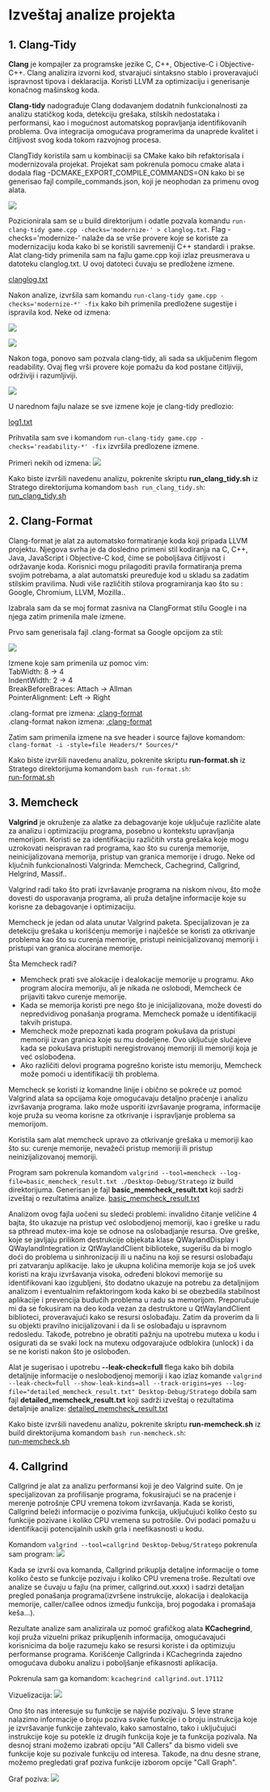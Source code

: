 # Izveštaj analize projekta



## 1. Clang-Tidy
**Clang** je kompajler za programske jezike C, C++, Objective-C i Objective-C++. Clang analizira izvorni kod, stvarajući sintaksno stablo i proveravajući ispravnost tipova i deklaracija. Koristi LLVM za optimizaciju i generisanje konačnog mašinskog koda.

**Clang-tidy** nadograđuje Clang dodavanjem dodatnih funkcionalnosti za analizu statičkog koda, detekciju grešaka, stilskih nedostataka i performansi, kao i mogućnost automatskog popravljanja identifikovanih problema. Ova integracija omogućava programerima da unaprede kvalitet i čitljivost svog koda tokom razvojnog procesa.

ClangTidy koristila sam u kombinaciji sa CMake kako bih refaktorisala i modernizovala projekat.
Projekat sam pokrenula pomocu cmake alata i dodala flag -DCMAKE_EXPORT_COMPILE_COMMANDS=ON kako bi se generisao fajl compile_commands.json, koji je neophodan za primenu ovog alata.

![](https://github.com/MATF-Software-Verification/2023_Analysis_10-stratego/blob/main/clang-tidy/clang-tidy1.png)

Pozicionirala sam se u build direktorijum i odatle pozvala komandu `run-clang-tidy game.cpp -checks='modernize-' > clanglog.txt`.
Flag -checks='modernize-' nalaže da se vrše provere koje se koriste za modernizaciju koda kako bi se koristili savremeniji C++ standardi i prakse.
Alat clang-tidy primenila sam na fajlu game.cpp koji izlaz preusmerava u datoteku clanglog.txt. U ovoj datoteci čuvaju se predložene izmene.

[clanglog.txt](https://github.com/MATF-Software-Verification/2023_Analysis_10-stratego/blob/main/clang-tidy/clanglog.txt)


Nakon analize, izvršila sam komandu `run-clang-tidy game.cpp -checks='modernize-*' -fix` kako bih primenila predložene sugestije i ispravila kod.
Neke od izmena:

![](https://github.com/MATF-Software-Verification/2023_Analysis_10-stratego/blob/main/clang-tidy/diff1.png)

![](https://github.com/MATF-Software-Verification/2023_Analysis_10-stratego/blob/main/clang-tidy/diff2.png)

Nakon toga, ponovo sam pozvala clang-tidy, ali sada sa uključenim flegom readability. Ovaj fleg vrši provere koje pomažu da kod postane čitljiviji, održiviji i razumljiviji.

![](https://github.com/MATF-Software-Verification/2023_Analysis_10-stratego/blob/main/clang-tidy/readability.png)

U narednom fajlu nalaze se sve izmene koje je clang-tidy predlozio:

[log1.txt](https://github.com/MATF-Software-Verification/2023_Analysis_10-stratego/blob/main/clang-tidy/log1.txt)

Prihvatila sam sve i komandom `run-clang-tidy game.cpp -checks='readability-*' -fix` izvršila predlozene izmene.

Primeri nekih od izmena:
![](https://github.com/MATF-Software-Verification/2023_Analysis_10-stratego/blob/main/clang-tidy/readability_diff.png)

Kako biste izvršili navedenu analizu, pokrenite skriptu **run_clang_tidy.sh** iz Stratego direktorijuma komandom `bash run_clang_tidy.sh`:
[run_clang_tidy.sh](https://github.com/MATF-Software-Verification/2023_Analysis_10-stratego/blob/main/clang-tidy/run_clang_tidy.sh)


## 2. Clang-Format
Clang-format je alat za automatsko formatiranje koda koji pripada LLVM projektu. Njegova svrha je da dosledno primeni stil kodiranja na C, C++, Java, JavaScript i Objective-C kod, čime se poboljšava čitljivost i održavanje koda. Korisnici mogu prilagoditi pravila formatiranja prema svojim potrebama, a alat automatski preuređuje kod u skladu sa zadatim stilskim pravilima. Nudi više različitih stilova programiranja kao što su : Google, Chromium, LLVM, Mozilla..

Izabrala sam da se moj format zasniva na ClangFormat stilu Google i na njega zatim primenila male izmene.

Prvo sam generisala fajl .clang-format sa Google opcijom za stil: 

![](https://github.com/MATF-Software-Verification/2023_Analysis_10-stratego/blob/main/clang-format/format1.png)


Izmene koje sam primenila uz pomoc vim:  
TabWidth: 8 -> 4  
IndentWidth: 2 -> 4  
BreakBeforeBraces: Attach -> Allman  
PointerAlignment: Left -> Right  

.clang-format pre izmena: [.clang-format](https://github.com/MATF-Software-Verification/2023_Analysis_10-stratego/blob/main/clang-format/.clang-format-pre)  
.clang-format nakon izmena: [.clang-format](https://github.com/MATF-Software-Verification/2023_Analysis_10-stratego/blob/main/clang-format/.clang-format)  

Zatim sam primenila izmene na sve header i source fajlove komandom: `clang-format -i -style=file Headers/* Sources/* `

Kako biste izvršili navedenu analizu, pokrenite skriptu **run-format.sh** iz Stratego direktorijuma komandom `bash run-format.sh`:  
[run-format.sh](https://github.com/MATF-Software-Verification/2023_Analysis_10-stratego/blob/main/clang-format/run-format.sh)


## 3. Memcheck
**Valgrind** je okruženje za alatke za debagovanje koje uključuje različite alate za analizu i optimizaciju programa, posebno u kontekstu upravljanja memorijom. Koristi se za identifikaciju različitih vrsta grešaka koje mogu uzrokovati neispravan rad programa, kao što su curenja memorije, neinicijalizovana memorija, pristup van granica memorije i drugo. Neke od ključnih funkcionalnosti Valgrinda: Memcheck, Cachegrind, Callgrind, Helgrind, Massif..

Valgrind radi tako što prati izvršavanje programa na niskom nivou, što može dovesti do usporavanja programa, ali pruža detaljne informacije koje su korisne za debagovanje i optimizaciju.

Memcheck je jedan od alata unutar Valgrind paketa. Specijalizovan je za detekciju grešaka u korišćenju memorije i najčešće se koristi za otkrivanje problema kao što su curenja memorije, pristupi neinicijalizovanoj memoriji i pristupi van granica alocirane memorije.

Šta Memcheck radi?
- Memcheck prati sve alokacije i dealokacije memorije u programu. Ako program alocira memoriju, ali je nikada ne oslobodi, Memcheck će prijaviti takvo curenje memorije.
- Kada se memorija koristi pre nego što je inicijalizovana, može dovesti do nepredvidivog ponašanja programa. Memcheck pomaže u identifikaciji takvih pristupa.
- Memcheck može prepoznati kada program pokušava da pristupi memoriji izvan granica koje su mu dodeljene. Ovo uključuje slučajeve kada se pokušava pristupiti neregistrovanoj memoriji ili memoriji koja je već oslobođena.
- Ako različiti delovi programa pogrešno koriste istu memoriju, Memcheck može pomoći u identifikaciji tih problema.

Memcheck se koristi iz komandne linije i obično se pokreće uz pomoć Valgrind alata sa opcijama koje omogućavaju detaljno praćenje i analizu izvršavanja programa. Iako može usporiti izvršavanje programa, informacije koje pruža su veoma korisne za otkrivanje i ispravljanje problema sa memorijom.

Koristila sam alat memcheck upravo za otkrivanje grešaka u memoriji kao što su: curenje memorije, nevažeći pristup memoriji ili pristup neinizijalizovanoj memoriji.

Program sam pokrenula komandom `valgrind --tool=memcheck --log-file=basic_memcheck_result.txt ./Desktop-Debug/Stratego` iz build direktorijuma. Generisan je fajl **basic_memcheck_result.txt** koji sadrži izveštaj o rezultatima analize. 
[basic_memcheck_result.txt](https://github.com/MATF-Software-Verification/2023_Analysis_10-stratego/blob/main/valgrind/memcheck/basic_memcheck_result.txt)

Analizom ovog fajla uočeni su sledeći problemi: invalidno čitanje veličine 4 bajta, što ukazuje na pristup već oslobodjenoj memoriji, kao i greške u radu sa pthread mutex-ima koje se odnose na oslobadjanje resursa. Ove greške, koje se javljaju prilikom destrukcije objekata klase QWaylandDisplay i QWaylandIntegration iz QtWaylandClient biblioteke, sugerišu da bi moglo doći do problema u sinhronizaciji ili u načinu na koji se resursi oslobađaju pri zatvaranju aplikacije. Iako je ukupna količina memorije koja se još uvek koristi na kraju izvršavanja visoka, određeni blokovi memorije su identifikovani kao izgubljeni, što dodatno ukazuje na potrebu za detaljnijom analizom i eventualnim refaktoringom koda kako bi se obezbedila stabilnost aplikacije i prevencija budućih problema u radu sa memorijom. 
Preporučuje mi da se fokusiram na deo koda vezan za destruktore u QtWaylandClient biblioteci, proveravajući kako se resursi oslobađaju. Zatim da proverim da li su objekti pravilno inicijalizovani i da li se oslobađaju u ispravnom redosledu.  Takođe, potrebno je obratiti pažnju na upotrebu mutexa u kodu i osigurati da se svaki lock na mutexu odgovarajuće odblokira (unlock) i da se ne koristi nakon što je oslobođen.

Alat je sugerisao i upotrebu **--leak-check=full** flega kako bih dobila detaljnije informacije o neslobodjenoj memoriji i kao izlaz komande `valgrind --leak-check=full --show-leak-kinds=all --track-origins=yes --log-file="detailed_memcheck_result.txt" Desktop-Debug/Stratego` dobila sam fajl **detailed_memcheck_result.txt** koji sadrži izveštaj o rezultatima detaljnije analize:
[detailed_memcheck_result.txt](https://github.com/MATF-Software-Verification/2023_Analysis_10-stratego/blob/main/valgrind/memcheck/detailed_memcheck_result.txt)

Kako biste izvršili navedenu analizu, pokrenite skriptu **run-memcheck.sh** iz build direktorijuma komandom `bash run-memcheck.sh`:  
[run-memcheck.sh](https://github.com/MATF-Software-Verification/2023_Analysis_10-stratego/blob/main/valgrind/memcheck/run_memcheck.sh)

## 4. Callgrind
Callgrind je alat za analizu performansi koji je deo Valgrind suite. On je specijalizovan za profilisanje programa, fokusirajući se na praćenje i merenje potrošnje CPU vremena tokom izvršavanja. Kada se koristi, Callgrind beleži informacije o pozivima funkcija, uključujući koliko često su funkcije pozivane i koliko CPU vremena su potrošile. Ovi podaci pomažu u identifikaciji potencijalnih uskih grla i neefikasnosti u kodu. 

Komandom `valgrind --tool=callgrind Desktop-Debug/Stratego` pokrenula sam program:
![](https://github.com/MATF-Software-Verification/2023_Analysis_10-stratego/blob/main/valgrind/callgrind/callgrind1.png)

Kada se izvrši ova komanda, Callgrind prikuplja detaljne informacije o tome koliko često se funkcije pozivaju i koliko CPU vremena troše. Rezultati ove analize se čuvaju u fajlu (na primer, callgrind.out.xxxx) i sadrzi detaljan pregled ponašanja programa(izvršene instrukcije, alokacija i dealokacija memorije, caller/callee odnos izmedju funkcija, broj pogodaka i promašaja keša...). 

Rezultate analize sam analizirala uz pomoć grafičkog alata **KCachegrind**, koji pruža vizuelni prikaz prikupljenih informacija, omogućavajući korisnicima da bolje razumeju kako se resursi koriste i da optimizuju performanse programa. Korišćenje Callgrinda i KCachegrinda zajedno omogućava duboku analizu i poboljšanje efikasnosti aplikacija.

Pokrenula sam ga komandom: `kcachegrind callgrind.out.17112`

Vizuelizacija: 
![](https://github.com/MATF-Software-Verification/2023_Analysis_10-stratego/blob/main/valgrind/callgrind/callgrind2.png)


Ono što nas interesuje su funkcije se najviše pozivaju. S leve strane nalazimo informacije o broju poziva svake funkcije i o broju instrukcija koje je izvršavanje funkcije zahtevalo, kako samostalno, tako i uključujući instrukcije koje su potekle iz drugih funkcija koje je ta funkcija pozivala. Na desnoj strani možemo izabrati opciju "All Callers" da bismo videli sve funkcije koje su pozivale funkciju od interesa. Takođe, na dnu desne strane, možemo pregledati graf poziva funkcije izborom opcije "Call Graph".

Graf poziva:
![](https://github.com/MATF-Software-Verification/2023_Analysis_10-stratego/blob/main/valgrind/callgrind/graph.png)


